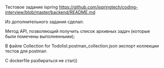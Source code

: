 Тестовое задание ispring https://github.com/ispringtech/coding-interview/blob/master/backend/README.md

Из дополнительного задания сделал:

Метод API, позволяющий получить список архивных задач (которые были помечены выполненными);

В файле Collection for Todolist.postman_collection.json экспорт коллекции тестов для postman

С dockerfile разбираться не стал))